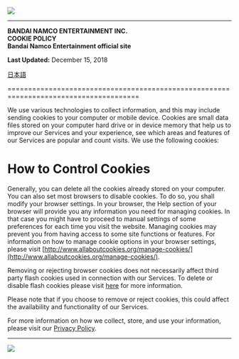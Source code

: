 ![](/images/bnlogo.svg?dt=20241113090000)

* * *

**BANDAI NAMCO ENTERTAINMENT INC.  
COOKIE POLICY  
Bandai Namco Entertainment official site**

**Last Updated:** December 15, 2018

[日本語](https://legal.bandainamcoent.co.jp/privacy/cookies-bandainamcoent-official-jp)


======================================================================================

We use various technologies to collect information, and this may include sending cookies to your computer or mobile device. Cookies are small data files stored on your computer hard drive or in device memory that help us to improve our Services and your experience, see which areas and features of our Services are popular and count visits. We use the following cookies:

How to Control Cookies
======================

Generally, you can delete all the cookies already stored on your computer. You can also set most browsers to disable cookies. To do so, you shall modify your browser settings. In your browser, the Help section of your browser will provide you any information you need for managing cookies. In that case you might have to proceed to manual settings of some preferences for each time you visit the website. Managing cookies may prevent you from having access to some site functions or features. For information on how to manage cookie options in your browser settings, please visit [http://www.allaboutcookies.org/manage-cookies/](http://www.allaboutcookies.org/manage-cookies/).

Removing or rejecting browser cookies does not necessarily affect third party flash cookies used in connection with our Services. To delete or disable flash cookies please visit [here](http://www.macromedia.com/support/documentation/en/flashplayer/help/help02.html) for more information.

Please note that if you choose to remove or reject cookies, this could affect the availability and functionality of our Services.

For more information on how we collect, store, and use your information, please visit our [Privacy Policy](https://legal.bandainamcoent.co.jp/privacy/).

* * *

![](/images/gfoot_cpyrgt.svg?dt=20241113090000)